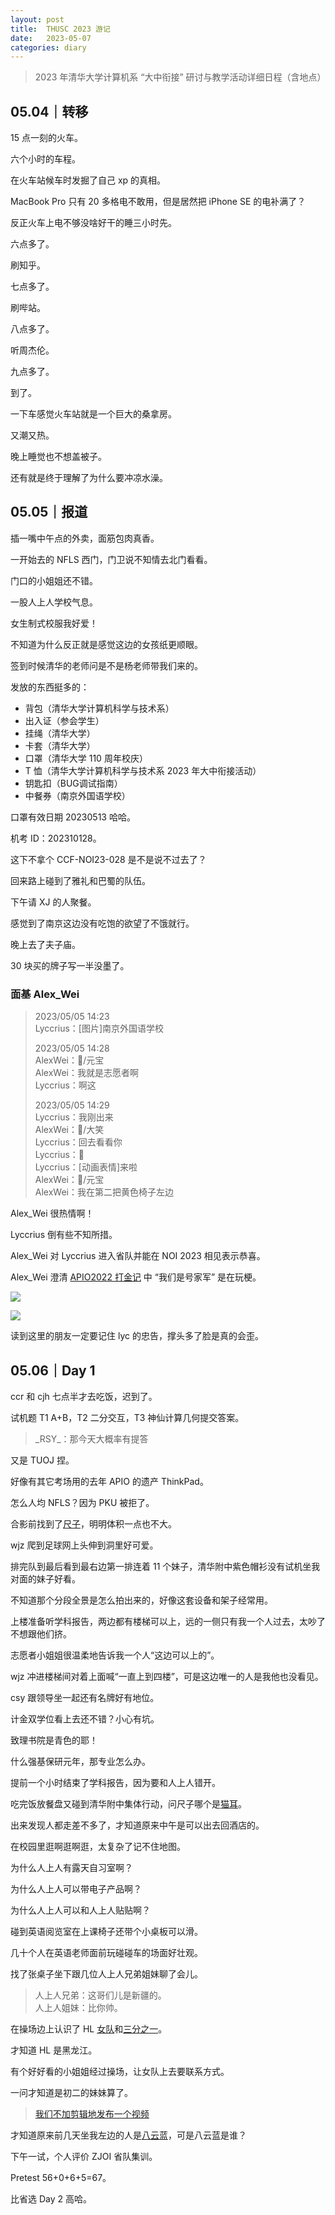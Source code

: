 ```yaml
---
layout: post
title:  THUSC 2023 游记
date:   2023-05-07
categories: diary
---
```


>   2023 年清华大学计算机系 “大中衔接” 研讨与教学活动详细日程（含地点）

## 05.04｜转移

15 点一刻的火车。

六个小时的车程。

在火车站候车时发掘了自己 xp 的真相。

MacBook Pro 只有 20 多格电不敢用，但是居然把 iPhone SE 的电补满了？

反正火车上电不够没啥好干的睡三小时先。

六点多了。

刷知乎。

七点多了。

刷哔站。

八点多了。

听周杰伦。

九点多了。

到了。

一下车感觉火车站就是一个巨大的桑拿房。

又潮又热。

晚上睡觉也不想盖被子。

还有就是终于理解了为什么要冲凉水澡。

## 05.05｜报道

插一嘴中午点的外卖，面筋包肉真香。

一开始去的 NFLS 西门，门卫说不知情去北门看看。

门口的小姐姐还不错。

一股人上人学校气息。

女生制式校服我好爱！

不知道为什么反正就是感觉这边的女孩纸更顺眼。

签到时候清华的老师问是不是杨老师带我们来的。

发放的东西挺多的：
*   背包（清华大学计算机科学与技术系）
*   出入证（参会学生）
*   挂绳（清华大学）
*   卡套（清华大学）
*   口罩（清华大学 110 周年校庆）
*   T 恤（清华大学计算机科学与技术系 2023 年大中衔接活动）
*   钥匙扣（BUG调试指南）
*   中餐券（南京外国语学校）

口罩有效日期 20230513 哈哈。

机考 ID：202310128。

这下不拿个 CCF-NOI23-028 是不是说不过去了？

回来路上碰到了雅礼和巴蜀的队伍。

下午请 XJ 的人聚餐。

感觉到了南京这边没有吃饱的欲望了不饿就行。

晚上去了夫子庙。

30 块买的牌子写一半没墨了。

### 面基 Alex_Wei

>   2023/05/05 14:23  
>   Lyccrius：[图片]南京外国语学校  
>   
>   2023/05/05 14:28  
>   AlexWei：/元宝  
>   AlexWei：我就是志愿者啊  
>   Lyccrius：啊这  
>   
>   2023/05/05 14:29  
>   Lyccrius：我刚出来  
>   AlexWei：/大笑  
>   Lyccrius：回去看看你  
>   Lyccrius：👀  
>   Lyccrius：[动画表情]来啦  
>   AlexWei：/元宝  
>   AlexWei：我在第二把黄色椅子左边  

Alex_Wei 很热情啊！

Lyccrius 倒有些不知所措。

Alex_Wei 对 Lyccrius 进入省队并能在 NOI 2023 相见表示恭喜。

Alex_Wei 澄清 [APIO2022 打金记](https://www.cnblogs.com/alex-wei/p/APIO2022_travel_notes.html) 中 “我们是号家军” 是在玩梗。

![](https://lyccrius.oss-cn-beijing.aliyuncs.com/THUSC2023/Alex_Wei_and_Lyccrius_1.jpg)

![](https://lyccrius.oss-cn-beijing.aliyuncs.com/THUSC2023/Alex_Wei_and_Lyccrius_2.jpg)

读到这里的朋友一定要记住 lyc 的忠告，撑头多了脸是真的会歪。

## 05.06｜Day 1

ccr 和 cjh 七点半才去吃饭，迟到了。

试机题 T1 A+B，T2 二分交互，T3 神仙计算几何提交答案。

>   \_RSY\_：那今天大概率有提答

又是 TUOJ 捏。

好像有其它考场用的去年 APIO 的遗产 ThinkPad。

怎么人均 NFLS？因为 PKU 被拒了。

合影前找到了[尺子](https://www.luogu.com.cn/user/122461)，明明体积一点也不大。

wjz 爬到足球网上头伸到洞里好可爱。

排完队到最后看到最右边第一排连着 11 个妹子，清华附中紫色帽衫没有试机坐我对面的妹子好看。

不知道那个分段全景是怎么拍出来的，好像这套设备和架子经常用。

上楼准备听学科报告，两边都有楼梯可以上，远的一侧只有我一个人过去，太吵了不想跟他们挤。

志愿者小姐姐很温柔地告诉我一个人“这边可以上的”。

wjz 冲进楼梯间对着上面喊“一直上到四楼”，可是这边唯一的人是我他也没看见。

csy 跟领导坐一起还有名牌好有地位。

计金双学位看上去还不错？小心有坑。

致理书院是青色的耶！

什么强基保研元年，那专业怎么办。

提前一个小时结束了学科报告，因为要和人上人错开。

吃完饭放餐盘又碰到清华附中集体行动，问尺子哪个是[猫耳](https://www.luogu.com.cn/user/55959)。

出来发现人都走差不多了，才知道原来中午是可以出去回酒店的。

在校园里逛啊逛啊逛，太复杂了记不住地图。

为什么人上人有露天自习室啊？

为什么人上人可以带电子产品啊？

为什么人上人可以和人上人贴贴啊？

碰到英语阅览室在上课椅子还带个小桌板可以滑。

几十个人在英语老师面前玩碰碰车的场面好壮观。

找了张桌子坐下跟几位人上人兄弟姐妹聊了会儿。

>   人上人兄弟：这哥们儿是新疆的。  
>   人上人姐妹：比你帅。

在操场边上认识了 HL [女队](https://www.luogu.com.cn/user/762019)和[三分之一](https://www.luogu.com.cn/user/762646)。

才知道 HL 是黑龙江。

有个好好看的小姐姐经过操场，让女队上去要联系方式。

一问才知道是初二的妹妹算了。

>   [我们不加剪辑地发布一个视频](http://www.bilibili.com/video/BV19m4y1C7S7/)

才知道原来前几天坐我左边的人是[八云蓝](https://www.luogu.com.cn/user/149196)，可是八云蓝是谁？

下午一试，个人评价 ZJOI 省队集训。

Pretest 56+0+6+5=67。

比省选 Day 2 高哈。